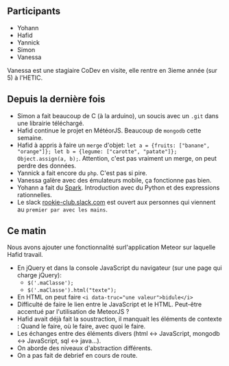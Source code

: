 ## Participants

- Yohann
- Hafid
- Yannick
- Simon
- Vanessa

Vanessa est une stagiaire CoDev en visite, elle rentre en 3ieme année (sur 5) à
l'HETIC.


## Depuis la dernière fois

- Simon a fait beaucoup de C (à la arduino), un soucis avec un `.git` dans une
  librairie téléchargé.
- Hafid continue le projet en MétéorJS. Beaucoup de `mongodb` cette semaine.
- Hafid à appris à faire un `merge` d'objet: `let a = {fruits: ["banane",
  "orange"]}; let b = {legume: ["carotte", "patate"]}; Object.assign(a, b);`.
  Attention, c'est pas vraiment un merge, on peut perdre des données.
- Yannick a fait encore du `php`. C'est pas si pire.
- Vanessa galère avec des émulateurs mobile, ça fonctionne pas bien.
- Yohann a fait du [Spark](https://spark.apache.org/). Introduction avec du
  Python et des expressions rationnelles.
- Le slack [rookie-club.slack.com](http://rookie-club.slack.com) est ouvert aux
  personnes qui viennent au `premier par avec les mains`.

## Ce matin

Nous avons ajouter une fonctionnalité surl'application Meteor sur laquelle
Hafid travail.

- En jQuery et dans la console JavaScript du navigateur (sur une page qui
  charge jQuery):
  - `$('.maClasse');`
  - `$('.maClasse').html("texte");`
- En HTML on peut faire `<i data-truc="une valeur">bidule</i>`
- Difficulté de faire le lien entre le JavaScript et le HTML. Peut-être
  accentué par l'utilisation de MeteorJS ?
- Hafid avait déjà fait la soustraction, il manquait les éléments de contexte :
  Quand le faire, où le faire, avec quoi le faire.
- Les échanges entre des éléments divers (html <-> JavaScript, mongodb <->
  JavaScript, sql <-> java...).
- On aborde des niveaux d'abstraction différents.
- On a pas fait de debrief en cours de route.
